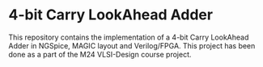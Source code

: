 # 4-bit Carry LookAhead Adder

This repository contains the implementation of a 4-bit Carry LookAhead Adder in NGSpice, MAGIC layout and Verilog/FPGA. This project has been done as a part of the M24 VLSI-Design course project. 